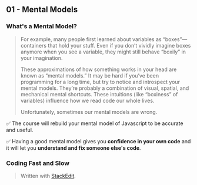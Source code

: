 ## 01 - Mental Models

### What's a Mental Model?

>For example, many people first learned about variables as “boxes”—containers that hold your stuff. Even if you don’t vividly imagine boxes anymore when you see a variable, they might still behave “boxily” in your imagination.
>
>These approximations of how something works in your head are known as “mental models.” It may be hard if you’ve been programming for a long time, but try to notice and introspect your mental models. They’re probably a combination of visual, spatial, and mechanical mental shortcuts. These intuitions (like “boxiness” of variables) influence how we read code our whole lives.
>
>Unfortunately, sometimes our mental models are wrong.

✅ The course will rebuild your mental model of Javascript to be accurate and useful. 

✅ Having a good mental model gives you **confidence in your own code** and it will let you **understand and fix someone else's code**.

### Coding Fast and Slow

> Written with [StackEdit](https://stackedit.io/).
<!--stackedit_data:
eyJoaXN0b3J5IjpbMTcxMjcwNjU3NywtNzM3MTM2MzYwXX0=
-->